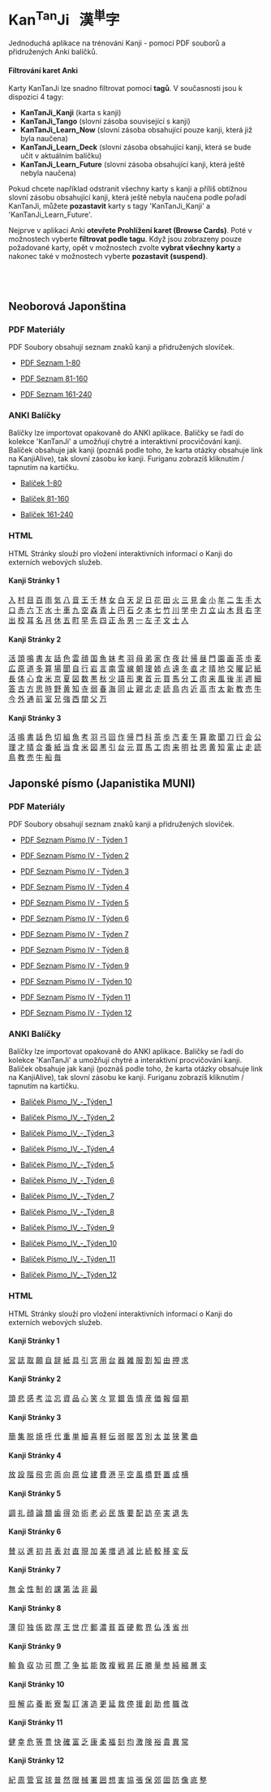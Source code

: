
# Kan<sup>Tan</sup>Ji &nbsp; 漢<sup>単</sup>字
Jednoduchá aplikace na trénování Kanji - pomocí PDF souborů a přidružených Anki balíčků.

#### Filtrování karet Anki

Karty KanTanJi lze snadno filtrovat pomocí **tagů**. V současnosti jsou k dispozici 4 tagy:

 - **KanTanJi_Kanji** (karta s kanji)
 - **KanTanJi_Tango** (slovní zásoba související s kanji)
 - **KanTanJi_Learn_Now** (slovní zásoba obsahující pouze kanji, která již byla naučena)
 - **KanTanJi_Learn_Deck** (slovní zásoba obsahující kanji, která se bude učit v aktuálním balíčku)
 - **KanTanJi_Learn_Future** (slovní zásoba obsahující kanji, která ještě nebyla naučena)

Pokud chcete například odstranit všechny karty s kanji a příliš obtížnou slovní zásobu obsahující kanji, 
která ještě nebyla naučena podle pořadí KanTanJi, můžete **pozastavit** karty s tagy 
'KanTanJi_Kanji' a 'KanTanJi_Learn_Future'.

Nejprve v aplikaci Anki **otevřete Prohlížení karet (Browse Cards)**. Poté v možnostech vyberte **filtrovat podle tagu**.
Když jsou zobrazeny pouze požadované karty, opět v možnostech zvolte **vybrat všechny karty** 
a nakonec také v možnostech vyberte **pozastavit (suspend)**.

<br><br>

## Neoborová Japonština

### PDF Materiály
PDF Soubory obsahují seznam znaků kanji a přidružených slovíček.
 - <a href="static/1/1/1-80.pdf">PDF Seznam 1-80</a>

 - <a href="static/1/2/81-160.pdf">PDF Seznam 81-160</a>

 - <a href="static/1/3/161-240.pdf">PDF Seznam 161-240</a>


### ANKI Balíčky
Balíčky lze importovat opakovaně do ANKI aplikace. Balíčky se řadí do kolekce 'KanTanJi' 
a umožňují chytré a interaktivní procvičování kanji. Balíček obsahuje jak kanji (poznáš podle
toho, že karta otázky obsahuje link na KanjiAlive), tak slovní zásobu ke kanji.
Furiganu zobrazíš kliknutím / tapnutím na kartičku.

 - <a href="static/1/1/1-80.apkg">Balíček 1-80</a>

 - <a href="static/1/2/81-160.apkg">Balíček 81-160</a>

 - <a href="static/1/3/161-240.apkg">Balíček 161-240</a>


### HTML
HTML Stránky slouží pro vložení interaktivních informací o Kanji do externích webových služeb.

#### Kanji Stránky 1
<a href="static/1/1/入.html">入</a>  <a href="static/1/1/村.html">村</a>  <a href="static/1/1/目.html">目</a>  <a href="static/1/1/百.html">百</a>  <a href="static/1/1/雨.html">雨</a>  <a href="static/1/1/気.html">気</a>  <a href="static/1/1/八.html">八</a>  <a href="static/1/1/音.html">音</a>  <a href="static/1/1/王.html">王</a>  <a href="static/1/1/千.html">千</a>  <a href="static/1/1/林.html">林</a>  <a href="static/1/1/女.html">女</a>  <a href="static/1/1/白.html">白</a>  <a href="static/1/1/天.html">天</a>  <a href="static/1/1/足.html">足</a>  <a href="static/1/1/日.html">日</a>  <a href="static/1/1/花.html">花</a>  <a href="static/1/1/田.html">田</a>  <a href="static/1/1/火.html">火</a>  <a href="static/1/1/三.html">三</a>  <a href="static/1/1/見.html">見</a>  <a href="static/1/1/金.html">金</a>  <a href="static/1/1/小.html">小</a>  <a href="static/1/1/年.html">年</a>  <a href="static/1/1/二.html">二</a>  <a href="static/1/1/生.html">生</a>  <a href="static/1/1/手.html">手</a>  <a href="static/1/1/大.html">大</a>  <a href="static/1/1/口.html">口</a>  <a href="static/1/1/赤.html">赤</a>  <a href="static/1/1/六.html">六</a>  <a href="static/1/1/下.html">下</a>  <a href="static/1/1/水.html">水</a>  <a href="static/1/1/十.html">十</a>  <a href="static/1/1/車.html">車</a>  <a href="static/1/1/九.html">九</a>  <a href="static/1/1/空.html">空</a>  <a href="static/1/1/森.html">森</a>  <a href="static/1/1/青.html">青</a>  <a href="static/1/1/上.html">上</a>  <a href="static/1/1/円.html">円</a>  <a href="static/1/1/石.html">石</a>  <a href="static/1/1/夕.html">夕</a>  <a href="static/1/1/本.html">本</a>  <a href="static/1/1/七.html">七</a>  <a href="static/1/1/竹.html">竹</a>  <a href="static/1/1/川.html">川</a>  <a href="static/1/1/学.html">学</a>  <a href="static/1/1/中.html">中</a>  <a href="static/1/1/力.html">力</a>  <a href="static/1/1/立.html">立</a>  <a href="static/1/1/山.html">山</a>  <a href="static/1/1/木.html">木</a>  <a href="static/1/1/貝.html">貝</a>  <a href="static/1/1/右.html">右</a>  <a href="static/1/1/字.html">字</a>  <a href="static/1/1/出.html">出</a>  <a href="static/1/1/校.html">校</a>  <a href="static/1/1/耳.html">耳</a>  <a href="static/1/1/名.html">名</a>  <a href="static/1/1/月.html">月</a>  <a href="static/1/1/休.html">休</a>  <a href="static/1/1/五.html">五</a>  <a href="static/1/1/町.html">町</a>  <a href="static/1/1/早.html">早</a>  <a href="static/1/1/先.html">先</a>  <a href="static/1/1/四.html">四</a>  <a href="static/1/1/正.html">正</a>  <a href="static/1/1/糸.html">糸</a>  <a href="static/1/1/男.html">男</a>  <a href="static/1/1/一.html">一</a>  <a href="static/1/1/左.html">左</a>  <a href="static/1/1/子.html">子</a>  <a href="static/1/1/文.html">文</a>  <a href="static/1/1/土.html">土</a>  <a href="static/1/1/人.html">人</a>

#### Kanji Stránky 2
<a href="static/1/2/活.html">活</a>  <a href="static/1/2/頭.html">頭</a>  <a href="static/1/2/鳴.html">鳴</a>  <a href="static/1/2/書.html">書</a>  <a href="static/1/2/友.html">友</a>  <a href="static/1/2/話.html">話</a>  <a href="static/1/2/色.html">色</a>  <a href="static/1/2/雲.html">雲</a>  <a href="static/1/2/顔.html">顔</a>  <a href="static/1/2/国.html">国</a>  <a href="static/1/2/魚.html">魚</a>  <a href="static/1/2/妹.html">妹</a>  <a href="static/1/2/考.html">考</a>  <a href="static/1/2/羽.html">羽</a>  <a href="static/1/2/母.html">母</a>  <a href="static/1/2/弟.html">弟</a>  <a href="static/1/2/家.html">家</a>  <a href="static/1/2/作.html">作</a>  <a href="static/1/2/夜.html">夜</a>  <a href="static/1/2/計.html">計</a>  <a href="static/1/2/帰.html">帰</a>  <a href="static/1/2/昼.html">昼</a>  <a href="static/1/2/門.html">門</a>  <a href="static/1/2/園.html">園</a>  <a href="static/1/2/画.html">画</a>  <a href="static/1/2/茶.html">茶</a>  <a href="static/1/2/歩.html">歩</a>  <a href="static/1/2/麦.html">麦</a>  <a href="static/1/2/広.html">広</a>  <a href="static/1/2/原.html">原</a>  <a href="static/1/2/道.html">道</a>  <a href="static/1/2/多.html">多</a>  <a href="static/1/2/算.html">算</a>  <a href="static/1/2/場.html">場</a>  <a href="static/1/2/聞.html">聞</a>  <a href="static/1/2/自.html">自</a>  <a href="static/1/2/行.html">行</a>  <a href="static/1/2/岩.html">岩</a>  <a href="static/1/2/言.html">言</a>  <a href="static/1/2/南.html">南</a>  <a href="static/1/2/雪.html">雪</a>  <a href="static/1/2/線.html">線</a>  <a href="static/1/2/朝.html">朝</a>  <a href="static/1/2/理.html">理</a>  <a href="static/1/2/姉.html">姉</a>  <a href="static/1/2/点.html">点</a>  <a href="static/1/2/遠.html">遠</a>  <a href="static/1/2/冬.html">冬</a>  <a href="static/1/2/直.html">直</a>  <a href="static/1/2/才.html">才</a>  <a href="static/1/2/晴.html">晴</a>  <a href="static/1/2/地.html">地</a>  <a href="static/1/2/交.html">交</a>  <a href="static/1/2/曜.html">曜</a>  <a href="static/1/2/記.html">記</a>  <a href="static/1/2/紙.html">紙</a>  <a href="static/1/2/長.html">長</a>  <a href="static/1/2/体.html">体</a>  <a href="static/1/2/心.html">心</a>  <a href="static/1/2/食.html">食</a>  <a href="static/1/2/米.html">米</a>  <a href="static/1/2/京.html">京</a>  <a href="static/1/2/夏.html">夏</a>  <a href="static/1/2/図.html">図</a>  <a href="static/1/2/数.html">数</a>  <a href="static/1/2/黒.html">黒</a>  <a href="static/1/2/秋.html">秋</a>  <a href="static/1/2/少.html">少</a>  <a href="static/1/2/語.html">語</a>  <a href="static/1/2/形.html">形</a>  <a href="static/1/2/東.html">東</a>  <a href="static/1/2/首.html">首</a>  <a href="static/1/2/元.html">元</a>  <a href="static/1/2/買.html">買</a>  <a href="static/1/2/馬.html">馬</a>  <a href="static/1/2/分.html">分</a>  <a href="static/1/2/工.html">工</a>  <a href="static/1/2/肉.html">肉</a>  <a href="static/1/2/来.html">来</a>  <a href="static/1/2/風.html">風</a>  <a href="static/1/2/後.html">後</a>  <a href="static/1/2/半.html">半</a>  <a href="static/1/2/週.html">週</a>  <a href="static/1/2/細.html">細</a>  <a href="static/1/2/答.html">答</a>  <a href="static/1/2/古.html">古</a>  <a href="static/1/2/方.html">方</a>  <a href="static/1/2/思.html">思</a>  <a href="static/1/2/時.html">時</a>  <a href="static/1/2/野.html">野</a>  <a href="static/1/2/黄.html">黄</a>  <a href="static/1/2/知.html">知</a>  <a href="static/1/2/寺.html">寺</a>  <a href="static/1/2/弱.html">弱</a>  <a href="static/1/2/春.html">春</a>  <a href="static/1/2/海.html">海</a>  <a href="static/1/2/同.html">同</a>  <a href="static/1/2/止.html">止</a>  <a href="static/1/2/親.html">親</a>  <a href="static/1/2/北.html">北</a>  <a href="static/1/2/走.html">走</a>  <a href="static/1/2/読.html">読</a>  <a href="static/1/2/鳥.html">鳥</a>  <a href="static/1/2/内.html">内</a>  <a href="static/1/2/近.html">近</a>  <a href="static/1/2/高.html">高</a>  <a href="static/1/2/市.html">市</a>  <a href="static/1/2/太.html">太</a>  <a href="static/1/2/新.html">新</a>  <a href="static/1/2/教.html">教</a>  <a href="static/1/2/売.html">売</a>  <a href="static/1/2/牛.html">牛</a>  <a href="static/1/2/今.html">今</a>  <a href="static/1/2/外.html">外</a>  <a href="static/1/2/通.html">通</a>  <a href="static/1/2/前.html">前</a>  <a href="static/1/2/室.html">室</a>  <a href="static/1/2/兄.html">兄</a>  <a href="static/1/2/強.html">強</a>  <a href="static/1/2/西.html">西</a>  <a href="static/1/2/間.html">間</a>  <a href="static/1/2/父.html">父</a>  <a href="static/1/2/万.html">万</a>

#### Kanji Stránky 3
<a href="static/1/3/活.html">活</a>  <a href="static/1/3/鳴.html">鳴</a>  <a href="static/1/3/書.html">書</a>  <a href="static/1/3/話.html">話</a>  <a href="static/1/3/色.html">色</a>  <a href="static/1/3/切.html">切</a>  <a href="static/1/3/組.html">組</a>  <a href="static/1/3/魚.html">魚</a>  <a href="static/1/3/考.html">考</a>  <a href="static/1/3/羽.html">羽</a>  <a href="static/1/3/弓.html">弓</a>  <a href="static/1/3/回.html">回</a>  <a href="static/1/3/作.html">作</a>  <a href="static/1/3/帰.html">帰</a>  <a href="static/1/3/門.html">門</a>  <a href="static/1/3/科.html">科</a>  <a href="static/1/3/茶.html">茶</a>  <a href="static/1/3/歩.html">歩</a>  <a href="static/1/3/汽.html">汽</a>  <a href="static/1/3/麦.html">麦</a>  <a href="static/1/3/午.html">午</a>  <a href="static/1/3/算.html">算</a>  <a href="static/1/3/歌.html">歌</a>  <a href="static/1/3/聞.html">聞</a>  <a href="static/1/3/刀.html">刀</a>  <a href="static/1/3/行.html">行</a>  <a href="static/1/3/会.html">会</a>  <a href="static/1/3/公.html">公</a>  <a href="static/1/3/理.html">理</a>  <a href="static/1/3/才.html">才</a>  <a href="static/1/3/晴.html">晴</a>  <a href="static/1/3/合.html">合</a>  <a href="static/1/3/番.html">番</a>  <a href="static/1/3/紙.html">紙</a>  <a href="static/1/3/当.html">当</a>  <a href="static/1/3/食.html">食</a>  <a href="static/1/3/米.html">米</a>  <a href="static/1/3/図.html">図</a>  <a href="static/1/3/黒.html">黒</a>  <a href="static/1/3/引.html">引</a>  <a href="static/1/3/台.html">台</a>  <a href="static/1/3/元.html">元</a>  <a href="static/1/3/買.html">買</a>  <a href="static/1/3/馬.html">馬</a>  <a href="static/1/3/工.html">工</a>  <a href="static/1/3/肉.html">肉</a>  <a href="static/1/3/来.html">来</a>  <a href="static/1/3/明.html">明</a>  <a href="static/1/3/社.html">社</a>  <a href="static/1/3/思.html">思</a>  <a href="static/1/3/黄.html">黄</a>  <a href="static/1/3/知.html">知</a>  <a href="static/1/3/電.html">電</a>  <a href="static/1/3/止.html">止</a>  <a href="static/1/3/走.html">走</a>  <a href="static/1/3/読.html">読</a>  <a href="static/1/3/鳥.html">鳥</a>  <a href="static/1/3/教.html">教</a>  <a href="static/1/3/売.html">売</a>  <a href="static/1/3/牛.html">牛</a>  <a href="static/1/3/船.html">船</a>  <a href="static/1/3/毎.html">毎</a>




## Japonské písmo (Japanistika MUNI)

### PDF Materiály
PDF Soubory obsahují seznam znaků kanji a přidružených slovíček.
 - <a href="static/2/1/Písmo IV - Týden 1 .pdf">PDF Seznam Písmo IV - Týden 1 </a>

 - <a href="static/2/2/Písmo IV - Týden 2.pdf">PDF Seznam Písmo IV - Týden 2</a>

 - <a href="static/2/3/Písmo IV - Týden 3.pdf">PDF Seznam Písmo IV - Týden 3</a>

 - <a href="static/2/4/Písmo IV - Týden 4.pdf">PDF Seznam Písmo IV - Týden 4</a>

 - <a href="static/2/5/Písmo IV - Týden 5.pdf">PDF Seznam Písmo IV - Týden 5</a>

 - <a href="static/2/6/Písmo IV - Týden 6.pdf">PDF Seznam Písmo IV - Týden 6</a>

 - <a href="static/2/7/Písmo IV - Týden 7.pdf">PDF Seznam Písmo IV - Týden 7</a>

 - <a href="static/2/8/Písmo IV - Týden 8.pdf">PDF Seznam Písmo IV - Týden 8</a>

 - <a href="static/2/9/Písmo IV - Týden 9.pdf">PDF Seznam Písmo IV - Týden 9</a>

 - <a href="static/2/10/Písmo IV - Týden 10.pdf">PDF Seznam Písmo IV - Týden 10</a>

 - <a href="static/2/11/Písmo IV - Týden 11.pdf">PDF Seznam Písmo IV - Týden 11</a>

 - <a href="static/2/12/Písmo IV - Týden 12.pdf">PDF Seznam Písmo IV - Týden 12</a>


### ANKI Balíčky
Balíčky lze importovat opakovaně do ANKI aplikace. Balíčky se řadí do kolekce 'KanTanJi' 
a umožňují chytré a interaktivní procvičování kanji. Balíček obsahuje jak kanji (poznáš podle
toho, že karta otázky obsahuje link na KanjiAlive), tak slovní zásobu ke kanji.
Furiganu zobrazíš kliknutím / tapnutím na kartičku.

 - <a href="static/2/1/Písmo_IV_-_Týden_1.apkg">Balíček Písmo_IV_-_Týden_1</a>

 - <a href="static/2/2/Písmo_IV_-_Týden_2.apkg">Balíček Písmo_IV_-_Týden_2</a>

 - <a href="static/2/3/Písmo_IV_-_Týden_3.apkg">Balíček Písmo_IV_-_Týden_3</a>

 - <a href="static/2/4/Písmo_IV_-_Týden_4.apkg">Balíček Písmo_IV_-_Týden_4</a>

 - <a href="static/2/5/Písmo_IV_-_Týden_5.apkg">Balíček Písmo_IV_-_Týden_5</a>

 - <a href="static/2/6/Písmo_IV_-_Týden_6.apkg">Balíček Písmo_IV_-_Týden_6</a>

 - <a href="static/2/7/Písmo_IV_-_Týden_7.apkg">Balíček Písmo_IV_-_Týden_7</a>

 - <a href="static/2/8/Písmo_IV_-_Týden_8.apkg">Balíček Písmo_IV_-_Týden_8</a>

 - <a href="static/2/9/Písmo_IV_-_Týden_9.apkg">Balíček Písmo_IV_-_Týden_9</a>

 - <a href="static/2/10/Písmo_IV_-_Týden_10.apkg">Balíček Písmo_IV_-_Týden_10</a>

 - <a href="static/2/11/Písmo_IV_-_Týden_11.apkg">Balíček Písmo_IV_-_Týden_11</a>

 - <a href="static/2/12/Písmo_IV_-_Týden_12.apkg">Balíček Písmo_IV_-_Týden_12</a>


### HTML
HTML Stránky slouží pro vložení interaktivních informací o Kanji do externích webových služeb.

#### Kanji Stránky 1
<a href="static/2/1/営.html">営</a>  <a href="static/2/1/誌.html">誌</a>  <a href="static/2/1/取.html">取</a>  <a href="static/2/1/願.html">願</a>  <a href="static/2/1/自.html">自</a>  <a href="static/2/1/辞.html">辞</a>  <a href="static/2/1/紙.html">紙</a>  <a href="static/2/1/具.html">具</a>  <a href="static/2/1/引.html">引</a>  <a href="static/2/1/窓.html">窓</a>  <a href="static/2/1/用.html">用</a>  <a href="static/2/1/台.html">台</a>  <a href="static/2/1/器.html">器</a>  <a href="static/2/1/雑.html">雑</a>  <a href="static/2/1/服.html">服</a>  <a href="static/2/1/割.html">割</a>  <a href="static/2/1/知.html">知</a>  <a href="static/2/1/由.html">由</a>  <a href="static/2/1/押.html">押</a>  <a href="static/2/1/求.html">求</a>

#### Kanji Stránky 2
<a href="static/2/2/頭.html">頭</a>  <a href="static/2/2/悲.html">悲</a>  <a href="static/2/2/感.html">感</a>  <a href="static/2/2/考.html">考</a>  <a href="static/2/2/泣.html">泣</a>  <a href="static/2/2/忘.html">忘</a>  <a href="static/2/2/資.html">資</a>  <a href="static/2/2/品.html">品</a>  <a href="static/2/2/心.html">心</a>  <a href="static/2/2/笑.html">笑</a>  <a href="static/2/2/々.html">々</a>  <a href="static/2/2/覚.html">覚</a>  <a href="static/2/2/銀.html">銀</a>  <a href="static/2/2/告.html">告</a>  <a href="static/2/2/情.html">情</a>  <a href="static/2/2/産.html">産</a>  <a href="static/2/2/価.html">価</a>  <a href="static/2/2/報.html">報</a>  <a href="static/2/2/個.html">個</a>  <a href="static/2/2/期.html">期</a>

#### Kanji Stránky 3
<a href="static/2/3/簡.html">簡</a>  <a href="static/2/3/集.html">集</a>  <a href="static/2/3/脱.html">脱</a>  <a href="static/2/3/焼.html">焼</a>  <a href="static/2/3/呼.html">呼</a>  <a href="static/2/3/代.html">代</a>  <a href="static/2/3/重.html">重</a>  <a href="static/2/3/単.html">単</a>  <a href="static/2/3/細.html">細</a>  <a href="static/2/3/喜.html">喜</a>  <a href="static/2/3/軽.html">軽</a>  <a href="static/2/3/伝.html">伝</a>  <a href="static/2/3/弱.html">弱</a>  <a href="static/2/3/眠.html">眠</a>  <a href="static/2/3/苦.html">苦</a>  <a href="static/2/3/別.html">別</a>  <a href="static/2/3/太.html">太</a>  <a href="static/2/3/並.html">並</a>  <a href="static/2/3/狭.html">狭</a>  <a href="static/2/3/驚.html">驚</a>  <a href="static/2/3/曲.html">曲</a>

#### Kanji Stránky 4
<a href="static/2/4/放.html">放</a>  <a href="static/2/4/設.html">設</a>  <a href="static/2/4/階.html">階</a>  <a href="static/2/4/飛.html">飛</a>  <a href="static/2/4/完.html">完</a>  <a href="static/2/4/両.html">両</a>  <a href="static/2/4/向.html">向</a>  <a href="static/2/4/原.html">原</a>  <a href="static/2/4/位.html">位</a>  <a href="static/2/4/建.html">建</a>  <a href="static/2/4/費.html">費</a>  <a href="static/2/4/港.html">港</a>  <a href="static/2/4/平.html">平</a>  <a href="static/2/4/空.html">空</a>  <a href="static/2/4/風.html">風</a>  <a href="static/2/4/橋.html">橋</a>  <a href="static/2/4/野.html">野</a>  <a href="static/2/4/置.html">置</a>  <a href="static/2/4/成.html">成</a>  <a href="static/2/4/横.html">横</a>

#### Kanji Stránky 5
<a href="static/2/5/調.html">調</a>  <a href="static/2/5/礼.html">礼</a>  <a href="static/2/5/顔.html">顔</a>  <a href="static/2/5/論.html">論</a>  <a href="static/2/5/類.html">類</a>  <a href="static/2/5/歯.html">歯</a>  <a href="static/2/5/得.html">得</a>  <a href="static/2/5/効.html">効</a>  <a href="static/2/5/術.html">術</a>  <a href="static/2/5/老.html">老</a>  <a href="static/2/5/必.html">必</a>  <a href="static/2/5/民.html">民</a>  <a href="static/2/5/族.html">族</a>  <a href="static/2/5/要.html">要</a>  <a href="static/2/5/配.html">配</a>  <a href="static/2/5/訪.html">訪</a>  <a href="static/2/5/卒.html">卒</a>  <a href="static/2/5/実.html">実</a>  <a href="static/2/5/退.html">退</a>  <a href="static/2/5/失.html">失</a>

#### Kanji Stránky 6
<a href="static/2/6/賛.html">賛</a>  <a href="static/2/6/以.html">以</a>  <a href="static/2/6/進.html">進</a>  <a href="static/2/6/初.html">初</a>  <a href="static/2/6/共.html">共</a>  <a href="static/2/6/表.html">表</a>  <a href="static/2/6/対.html">対</a>  <a href="static/2/6/直.html">直</a>  <a href="static/2/6/現.html">現</a>  <a href="static/2/6/加.html">加</a>  <a href="static/2/6/美.html">美</a>  <a href="static/2/6/増.html">増</a>  <a href="static/2/6/過.html">過</a>  <a href="static/2/6/減.html">減</a>  <a href="static/2/6/比.html">比</a>  <a href="static/2/6/続.html">続</a>  <a href="static/2/6/較.html">較</a>  <a href="static/2/6/移.html">移</a>  <a href="static/2/6/変.html">変</a>  <a href="static/2/6/反.html">反</a>

#### Kanji Stránky 7
<a href="static/2/7/無.html">無</a>  <a href="static/2/7/全.html">全</a>  <a href="static/2/7/性.html">性</a>  <a href="static/2/7/制.html">制</a>  <a href="static/2/7/的.html">的</a>  <a href="static/2/7/課.html">課</a>  <a href="static/2/7/第.html">第</a>  <a href="static/2/7/法.html">法</a>  <a href="static/2/7/非.html">非</a>  <a href="static/2/7/最.html">最</a>

#### Kanji Stránky 8
<a href="static/2/8/薄.html">薄</a>  <a href="static/2/8/印.html">印</a>  <a href="static/2/8/独.html">独</a>  <a href="static/2/8/係.html">係</a>  <a href="static/2/8/欧.html">欧</a>  <a href="static/2/8/厚.html">厚</a>  <a href="static/2/8/王.html">王</a>  <a href="static/2/8/世.html">世</a>  <a href="static/2/8/庁.html">庁</a>  <a href="static/2/8/郵.html">郵</a>  <a href="static/2/8/濃.html">濃</a>  <a href="static/2/8/貧.html">貧</a>  <a href="static/2/8/首.html">首</a>  <a href="static/2/8/硬.html">硬</a>  <a href="static/2/8/軟.html">軟</a>  <a href="static/2/8/界.html">界</a>  <a href="static/2/8/仏.html">仏</a>  <a href="static/2/8/浅.html">浅</a>  <a href="static/2/8/省.html">省</a>  <a href="static/2/8/州.html">州</a>

#### Kanji Stránky 9
<a href="static/2/9/輸.html">輸</a>  <a href="static/2/9/負.html">負</a>  <a href="static/2/9/収.html">収</a>  <a href="static/2/9/功.html">功</a>  <a href="static/2/9/可.html">可</a>  <a href="static/2/9/際.html">際</a>  <a href="static/2/9/了.html">了</a>  <a href="static/2/9/争.html">争</a>  <a href="static/2/9/拡.html">拡</a>  <a href="static/2/9/能.html">能</a>  <a href="static/2/9/敗.html">敗</a>  <a href="static/2/9/複.html">複</a>  <a href="static/2/9/戦.html">戦</a>  <a href="static/2/9/昇.html">昇</a>  <a href="static/2/9/圧.html">圧</a>  <a href="static/2/9/勝.html">勝</a>  <a href="static/2/9/量.html">量</a>  <a href="static/2/9/参.html">参</a>  <a href="static/2/9/純.html">純</a>  <a href="static/2/9/縮.html">縮</a>  <a href="static/2/9/層.html">層</a>  <a href="static/2/9/支.html">支</a>

#### Kanji Stránky 10
<a href="static/2/10/担.html">担</a>  <a href="static/2/10/解.html">解</a>  <a href="static/2/10/応.html">応</a>  <a href="static/2/10/養.html">養</a>  <a href="static/2/10/断.html">断</a>  <a href="static/2/10/寮.html">寮</a>  <a href="static/2/10/製.html">製</a>  <a href="static/2/10/訂.html">訂</a>  <a href="static/2/10/演.html">演</a>  <a href="static/2/10/造.html">造</a>  <a href="static/2/10/更.html">更</a>  <a href="static/2/10/延.html">延</a>  <a href="static/2/10/救.html">救</a>  <a href="static/2/10/停.html">停</a>  <a href="static/2/10/援.html">援</a>  <a href="static/2/10/創.html">創</a>  <a href="static/2/10/助.html">助</a>  <a href="static/2/10/修.html">修</a>  <a href="static/2/10/職.html">職</a>  <a href="static/2/10/改.html">改</a>

#### Kanji Stránky 11
<a href="static/2/11/健.html">健</a>  <a href="static/2/11/幸.html">幸</a>  <a href="static/2/11/危.html">危</a>  <a href="static/2/11/等.html">等</a>  <a href="static/2/11/豊.html">豊</a>  <a href="static/2/11/快.html">快</a>  <a href="static/2/11/確.html">確</a>  <a href="static/2/11/富.html">富</a>  <a href="static/2/11/乏.html">乏</a>  <a href="static/2/11/康.html">康</a>  <a href="static/2/11/柔.html">柔</a>  <a href="static/2/11/福.html">福</a>  <a href="static/2/11/刻.html">刻</a>  <a href="static/2/11/均.html">均</a>  <a href="static/2/11/激.html">激</a>  <a href="static/2/11/険.html">険</a>  <a href="static/2/11/裕.html">裕</a>  <a href="static/2/11/貴.html">貴</a>  <a href="static/2/11/異.html">異</a>  <a href="static/2/11/常.html">常</a>

#### Kanji Stránky 12
<a href="static/2/12/紀.html">紀</a>  <a href="static/2/12/周.html">周</a>  <a href="static/2/12/管.html">管</a>  <a href="static/2/12/官.html">官</a>  <a href="static/2/12/球.html">球</a>  <a href="static/2/12/普.html">普</a>  <a href="static/2/12/然.html">然</a>  <a href="static/2/12/限.html">限</a>  <a href="static/2/12/械.html">械</a>  <a href="static/2/12/署.html">署</a>  <a href="static/2/12/囲.html">囲</a>  <a href="static/2/12/想.html">想</a>  <a href="static/2/12/害.html">害</a>  <a href="static/2/12/協.html">協</a>  <a href="static/2/12/張.html">張</a>  <a href="static/2/12/保.html">保</a>  <a href="static/2/12/郊.html">郊</a>  <a href="static/2/12/固.html">固</a>  <a href="static/2/12/防.html">防</a>  <a href="static/2/12/像.html">像</a>  <a href="static/2/12/底.html">底</a>  <a href="static/2/12/整.html">整</a>
